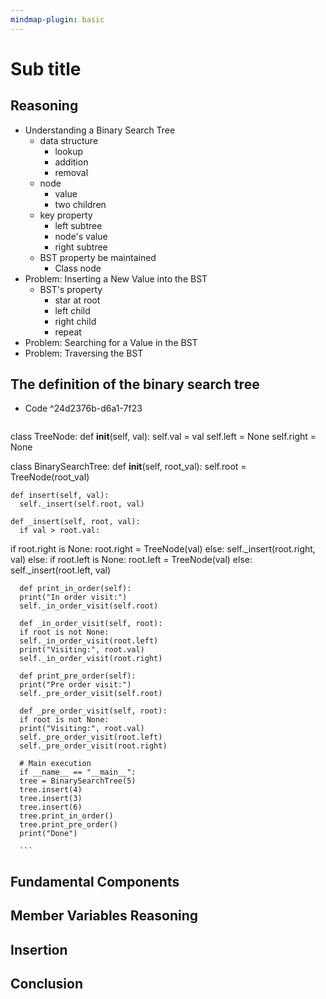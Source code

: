 ```yaml
---
mindmap-plugin: basic
---
```


# Sub title

## Reasoning
- Understanding a Binary Search Tree
	- data structure
		- lookup
		- addition
		- removal
	- node
		- value
		- two children
	- key property
		- left subtree
		- node's value
		- right subtree
	- BST property be maintained
		- Class node
- Problem: Inserting a New Value into the BST
	- BST's property
		- star at root
		- left child
		- right child
		- repeat
- Problem: Searching for a Value in the BST
- Problem: Traversing the BST

## The definition of the binary search tree
- Code ^24d2376b-d6a1-7f23

  ```python
class TreeNode:
	def __init__(self, val):
	  self.val = val
	  self.left = None
	  self.right = None
	  
class BinarySearchTree:
	def __init__(self, root_val):
	  self.root = TreeNode(root_val)
	  
	def insert(self, val):
	  self._insert(self.root, val)
	  
	def _insert(self, root, val):
	  if val > root.val:
if root.right is None:
	  root.right = TreeNode(val)
	  else:
	  self._insert(root.right, val)
	  else:
	  if root.left is None:
	  root.left = TreeNode(val)
	  else:
	  self._insert(root.left, val)
	  
	  def print_in_order(self):
	  print("In order visit:")
	  self._in_order_visit(self.root)
	  
	  def _in_order_visit(self, root):
	  if root is not None:
	  self._in_order_visit(root.left)
	  print("Visiting:", root.val)
	  self._in_order_visit(root.right)
	  
	  def print_pre_order(self):
	  print("Pre order visit:")
	  self._pre_order_visit(self.root)
	  
	  def _pre_order_visit(self, root):
	  if root is not None:
	  print("Visiting:", root.val)
	  self._pre_order_visit(root.left)
	  self._pre_order_visit(root.right)
	  
	  # Main execution
	  if __name__ == "__main__":
	  tree = BinarySearchTree(5)
	  tree.insert(4)
	  tree.insert(3)
	  tree.insert(6)
	  tree.print_in_order()
	  tree.print_pre_order()
	  print("Done")
	  
	  ```


## Fundamental Components

## Member Variables Reasoning

## Insertion

## Conclusion
